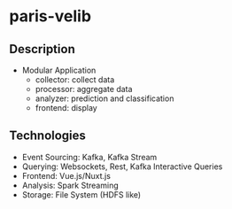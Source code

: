 # paris-velib

## Description

* Modular Application
    * collector: collect data
    * processor: aggregate data
    * analyzer: prediction and classification
    * frontend: display

## Technologies

* Event Sourcing: Kafka, Kafka Stream
* Querying: Websockets, Rest, Kafka Interactive Queries
* Frontend: Vue.js/Nuxt.js
* Analysis: Spark Streaming
* Storage: File System (HDFS like)
